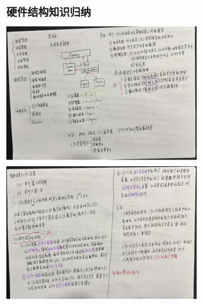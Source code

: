 # 硬件结构知识归纳

![IMG_2468](硬件结构知识归纳.assets/IMG_2468.jpg) 

![IMG_2469](硬件结构知识归纳.assets/IMG_2469.jpg) 

